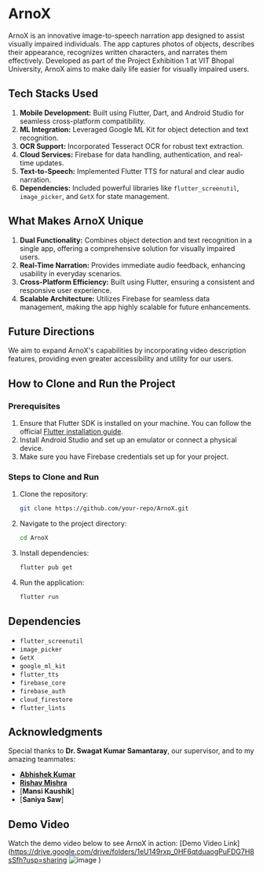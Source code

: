 # ArnoX

ArnoX is an innovative image-to-speech narration app designed to assist visually impaired individuals. The app captures photos of objects, describes their appearance, recognizes written characters, and narrates them effectively. Developed as part of the Project Exhibition 1 at VIT Bhopal University, ArnoX aims to make daily life easier for visually impaired users.

## Tech Stacks Used
1. **Mobile Development:** Built using Flutter, Dart, and Android Studio for seamless cross-platform compatibility.
2. **ML Integration:** Leveraged Google ML Kit for object detection and text recognition.
3. **OCR Support:** Incorporated Tesseract OCR for robust text extraction.
4. **Cloud Services:** Firebase for data handling, authentication, and real-time updates.
5. **Text-to-Speech:** Implemented Flutter TTS for natural and clear audio narration.
6. **Dependencies:** Included powerful libraries like `flutter_screenutil`, `image_picker`, and `GetX` for state management.

## What Makes ArnoX Unique
1. **Dual Functionality:** Combines object detection and text recognition in a single app, offering a comprehensive solution for visually impaired users.
2. **Real-Time Narration:** Provides immediate audio feedback, enhancing usability in everyday scenarios.
3. **Cross-Platform Efficiency:** Built using Flutter, ensuring a consistent and responsive user experience.
4. **Scalable Architecture:** Utilizes Firebase for seamless data management, making the app highly scalable for future enhancements.

## Future Directions
We aim to expand ArnoX's capabilities by incorporating video description features, providing even greater accessibility and utility for our users.

## How to Clone and Run the Project

### Prerequisites
1. Ensure that Flutter SDK is installed on your machine. You can follow the official [Flutter installation guide](https://flutter.dev/docs/get-started/install).
2. Install Android Studio and set up an emulator or connect a physical device.
3. Make sure you have Firebase credentials set up for your project.

### Steps to Clone and Run
1. Clone the repository:
   ```bash
   git clone https://github.com/your-repo/ArnoX.git
   ```
2. Navigate to the project directory:
   ```bash
   cd ArnoX
   ```
3. Install dependencies:
   ```bash
   flutter pub get
   ```
4. Run the application:
   ```bash
   flutter run
   ```

## Dependencies
- `flutter_screenutil`
- `image_picker`
- `GetX`
- `google_ml_kit`
- `flutter_tts`
- `firebase_core`
- `firebase_auth`
- `cloud_firestore`
- `flutter_lints`

## Acknowledgments
Special thanks to **Dr. Swagat Kumar Samantaray**, our supervisor, and to my amazing teammates:
- [**Abhishek Kumar**]([https://github.com/abhishekkumar](https://github.com/HeyAbhishekKumar))
- [**Rishav Mishra**]([https://github.com/rishavmishra](https://github.com/Rishav262004))
- [**Mansi Kaushik**]
- [**Saniya Saw**]

## Demo Video
Watch the demo video below to see ArnoX in action:
[Demo Video Link](https://drive.google.com/drive/folders/1eU149rxp_0HF6qtduaogPuFDG7H8sSfh?usp=sharing
![image](https://github.com/user-attachments/assets/895d2eb8-a3b3-4b28-93e0-bbb7fa9b5eb5)
)


